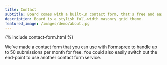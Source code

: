 ```yaml
---
title: Contact
subtitle: Board comes with a built-in contact form, that's free and easy to set up.
description: Board is a stylish full-width masonry grid theme.
featured_image: /images/demo/about.jpg
---
```


{% include contact-form.html %}

We've made a contact form that you can use with [Formspree](https://formspree.io/create/jekyllthemes) to handle up to 50 submissions per month for free. You could also easily switch out the end-point to use another contact form service.